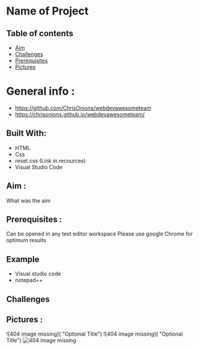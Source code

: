 # Name of Project


## Table of contents
* [Aim](#Aim)
* [Challenges](#Challenges)
* [Prerequisites](#Prerequisites)
* [Pictures](#Pictures)

# General info :
* https://github.com/ChrisOnions/webdevawesometeam
* https://chrisonions.github.io/webdevawesometeam/
## Built With:

* HTML
* Css
* reset.css (Link in recources)
* Visual Studio Code

## Aim :

What was the aim

## Prerequisites :

Can be opened in any text editor workspace
Please use google Chrome for optimum results

## Example
* Visual studio code
* notepad++

## Challenges





## Pictures :
![404 image missing]( "Optional Title")
![404 image missing]( "Optional Title")
![404 image missing](./assets/Pics/scoreScreen.JPG "Optional Title")

